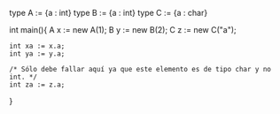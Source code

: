 type A := {a : int}
type B := {a : int}
type C := {a : char}

int main(){
    A x := new A(1);
    B y := new B(2);
    C z := new C("a");

    int xa := x.a;
    int ya := y.a;

    /* Sólo debe fallar aquí ya que este elemento es de tipo char y no int. */
    int za := z.a;
}